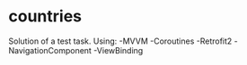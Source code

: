 # countries
Solution of a test task.
Using:
-MVVM
-Coroutines
-Retrofit2
-NavigationComponent
-ViewBinding